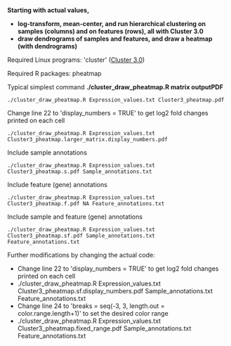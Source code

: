 **Starting with actual values,**
- **log-transform, mean-center, and run hierarchical clustering on samples (columns) and on features (rows), all with Cluster 3.0**
- **draw dendrograms of samples and features, and draw a heatmap (with dendrograms)**

Required Linux programs: 'cluster' ([Cluster 3.0](http://bonsai.hgc.jp/~mdehoon/software/cluster/software))

Required R packages: pheatmap



Typical simplest command    **./cluster_draw_pheatmap.R matrix outputPDF**
```
./cluster_draw_pheatmap.R Expression_values.txt Cluster3_pheatmap.pdf
```

Change line 22 to 'display_numbers = TRUE' to get log2 fold changes printed on each cell
```
./cluster_draw_pheatmap.R Expression_values.txt Cluster3_pheatmap.larger_matrix.display_numbers.pdf
```

Include sample annotations 
```
./cluster_draw_pheatmap.R Expression_values.txt Cluster3_pheatmap.s.pdf Sample_annotations.txt
```

Include feature (gene) annotations 
```
./cluster_draw_pheatmap.R Expression_values.txt Cluster3_pheatmap.f.pdf NA Feature_annotations.txt
```

Include sample and feature (gene) annotations 
```
./cluster_draw_pheatmap.R Expression_values.txt Cluster3_pheatmap.sf.pdf Sample_annotations.txt Feature_annotations.txt
```

Further modifications by changing the actual code:
- Change line 22 to 'display_numbers = TRUE' to get log2 fold changes printed on each cell
- ./cluster_draw_pheatmap.R Expression_values.txt Cluster3_pheatmap.sf.display_numbers.pdf Sample_annotations.txt Feature_annotations.txt
- Change line 24 to 'breaks = seq(-3, 3, length.out = color.range.length+1)' to set the desired color range
- ./cluster_draw_pheatmap.R Expression_values.txt Cluster3_pheatmap.fixed_range.pdf Sample_annotations.txt Feature_annotations.txt
